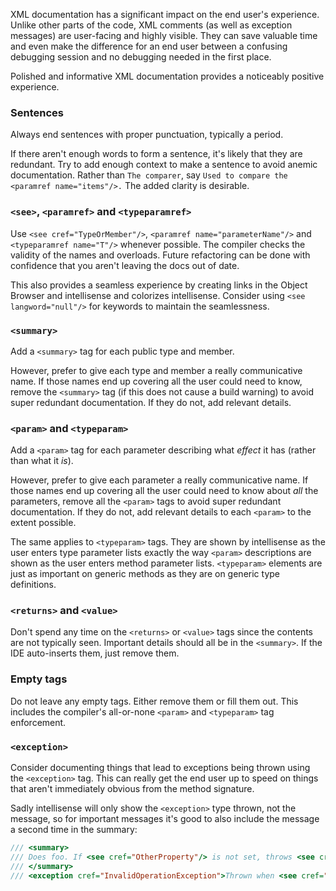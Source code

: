 XML documentation has a significant impact on the end user's experience. Unlike other parts of the code, XML comments (as well as exception messages) are user-facing and highly visible. They can save valuable time and even make the difference for an end user between a confusing debugging session and no debugging needed in the first place.

Polished and informative XML documentation provides a noticeably positive experience.


### Sentences

Always end sentences with proper punctuation, typically a period.

If there aren't enough words to form a sentence, it's likely that they are redundant. Try to add enough context to make a sentence to avoid anemic documentation. Rather than `The comparer`, say `Used to compare the <paramref name="items"/>.` The added clarity is desirable.


### `<see>`, `<paramref>` and `<typeparamref>`

Use `<see cref="TypeOrMember"/>`, `<paramref name="parameterName"/>` and `<typeparamref name="T"/>` whenever possible.
The compiler checks the validity of the names and overloads. Future refactoring can be done with confidence that you aren't leaving the docs out of date.

This also provides a seamless experience by creating links in the Object Browser and intellisense and colorizes intellisense. Consider using `<see langword="null"/>` for keywords to maintain the seamlessness.


### `<summary>`

Add a `<summary>` tag for each public type and member.

However, prefer to give each type and member a really communicative name. If those names end up covering all the user could need to know, remove the `<summary>` tag (if this does not cause a build warning) to avoid super redundant documentation. If they do not, add relevant details.


### `<param>` and `<typeparam>`

Add a `<param>` tag for each parameter describing what *effect* it has (rather than what it *is*).

However, prefer to give each parameter a really communicative name. If those names end up covering all the user could need to know about *all* the parameters, remove all the `<param>` tags to avoid super redundant documentation. If they do not, add relevant details to each `<param>` to the extent possible.

The same applies to `<typeparam>` tags. They are shown by intellisense as the user enters type parameter lists exactly the way `<param>` descriptions are shown as the user enters method parameter lists. `<typeparam>` elements are just as important on generic methods as they are on generic type definitions.


### `<returns>` and `<value>`

Don't spend any time on the `<returns>` or `<value>` tags since the contents are not typically seen. Important details should all be in the `<summary>`. If the IDE auto-inserts them, just remove them.


### Empty tags

Do not leave any empty tags. Either remove them or fill them out. This includes the compiler's all-or-none `<param>` and `<typeparam>` tag enforcement.


### `<exception>`

Consider documenting things that lead to exceptions being thrown using the `<exception>` tag.
This can really get the end user up to speed on things that aren't immediately obvious from the method signature.

Sadly intellisense will only show the `<exception>` type thrown, not the message, so for important messages it's good to also include the message a second time in the summary:
```c#
/// <summary>
/// Does foo. If <see cref="OtherProperty"/> is not set, throws <see cref="InvalidOperationException"/>.
/// </summary>
/// <exception cref="InvalidOperationException">Thrown when <see cref="OtherProperty"/> is not set.</exception>
```